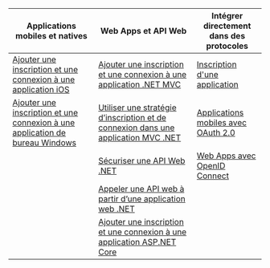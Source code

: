 | Applications mobiles et natives | Web Apps et API Web | Intégrer directement dans des protocoles |
| ----------------------- | ------------------------------- | --------------------- |
| [Ajouter une inscription et une connexion à une application iOS](active-directory-b2c-devquickstarts-ios.md) | [Ajouter une inscription et une connexion à une application .NET MVC](active-directory-b2c-devquickstarts-web-dotnet.md) | [Inscription d'une application](active-directory-b2c-app-registration.md) |
| [Ajouter une inscription et une connexion à une application de bureau Windows](active-directory-b2c-devquickstarts-native-dotnet.md) | [Utiliser une stratégie d’inscription et de connexion dans une application MVC .NET](active-directory-b2c-devquickstarts-web-dotnet-susi.md) | [Applications mobiles avec OAuth 2.0](active-directory-b2c-reference-oauth-code.md) |
| | [Sécuriser une API Web .NET](active-directory-b2c-devquickstarts-api-dotnet.md) | [Web Apps avec OpenID Connect](active-directory-b2c-reference-oidc.md) |
| | [Appeler une API web à partir d’une application web .NET](active-directory-b2c-devquickstarts-web-api-dotnet.md) | |
| | [Ajouter une inscription et une connexion à une application ASP.NET Core](https://github.com/azure-samples/active-directory-dotnet-webapp-openidconnect-aspnetcore-b2c) | |

<!---HONumber=AcomDC_0727_2016-->